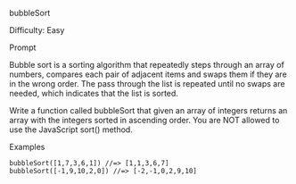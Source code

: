 bubbleSort

Difficulty: Easy

Prompt

Bubble sort is a sorting algorithm that repeatedly steps through an array of numbers, compares each pair of adjacent items and swaps them if they are in the wrong order. The pass through the list is repeated until no swaps are needed, which indicates that the list is sorted.





Write a function called bubbleSort that given an array of integers returns an array with the integers sorted in ascending order. You are NOT allowed to use the JavaScript sort() method.

Examples
```
bubbleSort([1,7,3,6,1]) //=> [1,1,3,6,7]
bubbleSort([-1,9,10,2,0]) //=> [-2,-1,0,2,9,10]